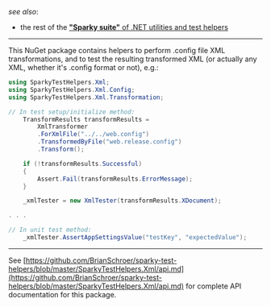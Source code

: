 _see also_: 
* the rest of the [**"Sparky suite"** of .NET utilities and test helpers](https://www.nuget.org/profiles/BrianSchroer)

---
This NuGet package contains helpers to perform .config file XML transformations, and to test the resulting transformed XML (or actually any XML, whether it's .config format or not), e.g.:

```csharp
using SparkyTestHelpers.Xml;
using SparkyTestHelpers.Xml.Config;
using SparkyTestHelpers.Xml.Transformation;
``` 
```csharp
// In test setup/initialize method:
    TransformResults transformResults = 
        XmlTransformer
        .ForXmlFile("../../web.config")
        .TransformedByFile("web.release.config")
        .Transform();

    if (!transformResults.Successful)
    {
        Assert.Fail(transformResults.ErrorMessage);
    }

    _xmlTester = new XmlTester(transformResults.XDocument);

. . .

// In unit test method:
    _xmlTester.AssertAppSettingsValue("testKey", "expectedValue");
```

---

See [https://github.com/BrianSchroer/sparky-test-helpers/blob/master/SparkyTestHelpers.Xml/api.md](https://github.com/BrianSchroer/sparky-test-helpers/blob/master/SparkyTestHelpers.Xml/api.md) for complete API documentation for this package.